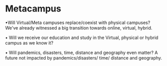 # Metacampus

•Will Virtual/Meta campuses replace/coexist with physical campuses? We've already witnessed a big transition towards online, virtual, hybrid.

•	Will we receive our education and study in the Virtual, physical or hybrid campus as we know it?

•	Will pandemics, disasters, time, distance and geography even matter? A future not impacted by pandemics/disasters/ time/ distance and geography.
